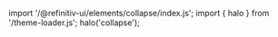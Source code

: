 <!--
type: template
name: collapse
-->

import '/@refinitiv-ui/elements/collapse/index.js';
import { halo } from '/theme-loader.js';
halo('collapse');
